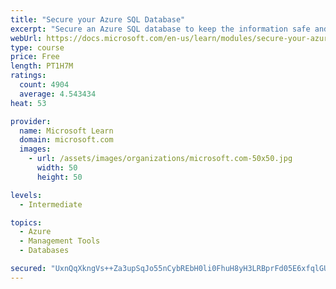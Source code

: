```yaml
---
title: "Secure your Azure SQL Database"
excerpt: "Secure an Azure SQL database to keep the information safe and diagnose potential security concerns as they happen."
webUrl: https://docs.microsoft.com/en-us/learn/modules/secure-your-azure-sql-database/
type: course
price: Free
length: PT1H7M
ratings:
  count: 4904
  average: 4.543434
heat: 53

provider:
  name: Microsoft Learn
  domain: microsoft.com
  images:
    - url: /assets/images/organizations/microsoft.com-50x50.jpg
      width: 50
      height: 50

levels:
  - Intermediate

topics:
  - Azure
  - Management Tools
  - Databases

secured: "UxnQqXkngVs++Za3upSqJo55nCybREbH0li0FhuH8yH3LRBprFd05E6xfqlGUhxvYzTpx4grRb3AFJaNyVPIgcORlxJkJG9b76v0hIXQdYVGaVeFL9aDA/UIn9lwdJnH2LLMULgESIkgGZCNVr7OrP6T2iQwPJVEU/NR9hB91lXSQV6YRVy3RcmPgM+5yR0JB71Tdkdex4SxkoXD3ByLt4XxrH92yJOl1zztfGNAXyKROqmzgMmGtX/d75IOJxyBxHOQbSI/41fRJ3rasj4s/jQYa2bGzerA9Ncg+vJJsLbSFXGX124KGdg8lonx62L/Q6tUI7qKYf/ACxvdJwVBJZPFAh8QVwgkYgYu9rzKO6SYjlibsl48J+PwkFGwojCyWImkvPzGsYUyM5RbyC4pjYwZcbyol2HW0MCo13zXV8M=;8YW2VP0MsKfPtyiHfEmh9Q=="
---
```


